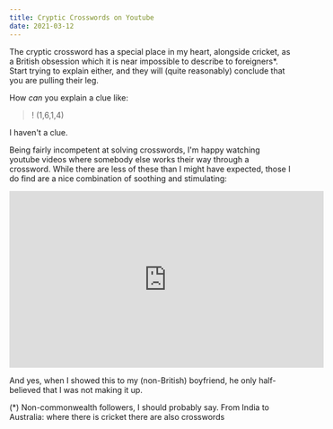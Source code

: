 ```yaml
---
title: Cryptic Crosswords on Youtube
date: 2021-03-12
---
```




The cryptic crossword has a special place in my heart, alongside cricket, as a British obsession which it is near impossible to describe to foreigners*. Start trying to explain either, and they will (quite reasonably) conclude that you are pulling their leg.



How _can_ you explain a clue like:

> ! (1,6,1,4)

I haven't a clue.

Being fairly incompetent at solving crosswords, I'm happy watching youtube videos where somebody else works their way through a crossword. While there are less of these than I might have expected, those I do find are a nice combination of soothing and stimulating:

<iframe width="560" height="315" src="https://www.youtube-nocookie.com/embed/Cab6797tcEc" frameborder="0" allow="accelerometer; autoplay; clipboard-write; encrypted-media; gyroscope; picture-in-picture" allowfullscreen></iframe>

And yes, when I showed this to my (non-British) boyfriend, he only half-believed that I was not making it up.



(*) Non-commonwealth followers, I should probably say. From India to Australia: where there is cricket there are also crosswords